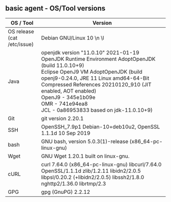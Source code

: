 ## basic agent - OS/Tool versions

| OS / Tool | Version |
| -----------------|---------|
| OS release <br> (cat /etc/issue) | Debian GNU/Linux 10 \n \l |
| Java | openjdk version "11.0.10" 2021-01-19<br>OpenJDK Runtime Environment AdoptOpenJDK (build 11.0.10+9)<br>Eclipse OpenJ9 VM AdoptOpenJDK (build openj9-0.24.0, JRE 11 Linux amd64-64-Bit Compressed References 20210120_910 (JIT enabled, AOT enabled)<br>OpenJ9   - 345e1b09e<br>OMR      - 741e94ea8<br>JCL      - 0a86953833 based on jdk-11.0.10+9) |
| Git | git version 2.20.1 |
| SSH | OpenSSH_7.9p1 Debian-10+deb10u2, OpenSSL 1.1.1d  10 Sep 2019 |
| bash | GNU bash, version 5.0.3(1)-release (x86_64-pc-linux-gnu) |
| Wget | GNU Wget 1.20.1 built on linux-gnu. |
| cURL | curl 7.64.0 (x86_64-pc-linux-gnu) libcurl/7.64.0 OpenSSL/1.1.1d zlib/1.2.11 libidn2/2.0.5 libpsl/0.20.2 (+libidn2/2.0.5) libssh2/1.8.0 nghttp2/1.36.0 librtmp/2.3 |
| GPG | gpg (GnuPG) 2.2.12 |